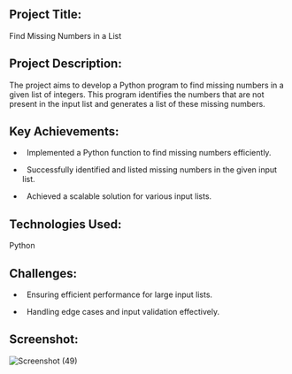 <h2>Project Title:</h2> 
Find Missing Numbers in a List

<h2>Project Description:</h2>
The project aims to develop a Python program to find missing numbers in a given list of integers. This program identifies the numbers that are not present in the input list and generates a list of these missing numbers.

<h2>Key Achievements:</h2>

- &nbsp; Implemented a Python function to find missing numbers efficiently.

- &nbsp; Successfully identified and listed missing numbers in the given input list.
  
- &nbsp; Achieved a scalable solution for various input lists.
  

<h2>Technologies Used:</h2>
Python

<h2>Challenges:</h2>

- &nbsp; Ensuring efficient performance for large input lists.

- &nbsp; Handling edge cases and input validation effectively.
  
<h2>Screenshot:</h2>

![Screenshot (49)](https://github.com/Anuradha-Pise/Python-Projects/assets/70841033/e9d377d6-4384-48cd-b354-42ea4329f1cb)
